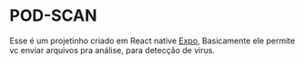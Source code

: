 # POD-SCAN

Esse é um projetinho criado em React native [Expo](https://expo.io/),
Basicamente ele permite vc enviar arquivos pra análise, para detecção de virus.


